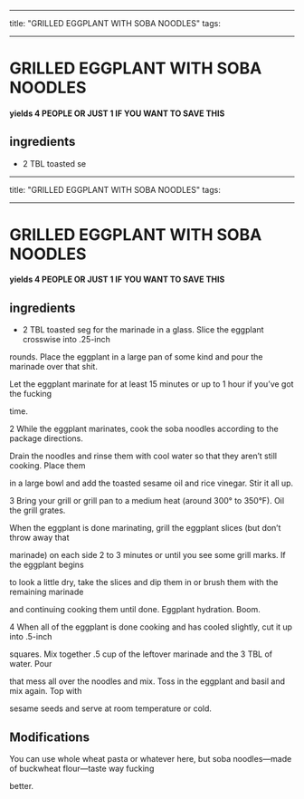 
---
title: "GRILLED EGGPLANT WITH SOBA NOODLES"
tags:

---
# GRILLED EGGPLANT WITH SOBA NOODLES



#### yields  4 PEOPLE OR JUST 1 IF YOU WANT TO SAVE THIS


## ingredients
* 2 TBL toasted se
---
title: "GRILLED EGGPLANT WITH SOBA NOODLES"
tags:

---
# GRILLED EGGPLANT WITH SOBA NOODLES



#### yields  4 PEOPLE OR JUST 1 IF YOU WANT TO SAVE THIS


## ingredients
* 2 TBL toasted seg for the marinade in a glass. Slice the eggplant crosswise into .25-inch

rounds. Place the eggplant in a large pan of some kind and pour the marinade over that shit.

Let the eggplant marinate for at least 15 minutes or up to 1 hour if you’ve got the fucking

time.

2 While the eggplant marinates, cook the soba noodles according to the package directions.

Drain the noodles and rinse them with cool water so that they aren’t still cooking. Place them

in a large bowl and add the toasted sesame oil and rice vinegar. Stir it all up.

3 Bring your grill or grill pan to a medium heat (around 300° to 350°F). Oil the grill grates.

When the eggplant is done marinating, grill the eggplant slices (but don’t throw away that

marinade) on each side 2 to 3 minutes or until you see some grill marks. If the eggplant begins

to look a little dry, take the slices and dip them in or brush them with the remaining marinade

and continuing cooking them until done. Eggplant hydration. Boom.

4 When all of the eggplant is done cooking and has cooled slightly, cut it up into .5-inch

squares. Mix together .5 cup of the leftover marinade and the 3 TBL of water. Pour

that mess all over the noodles and mix. Toss in the eggplant and basil and mix again. Top with

sesame seeds and serve at room temperature or cold.



## Modifications
You can use whole wheat pasta or whatever here, but soba noodles—made of buckwheat flour—taste way fucking

better.




